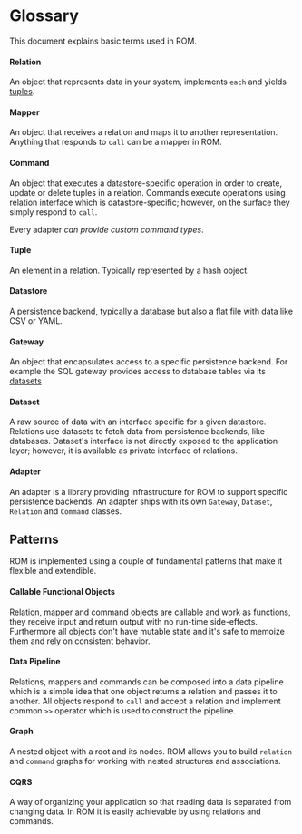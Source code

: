 # Glossary

This document explains basic terms used in ROM.

#### Relation

An object that represents data in your system, implements `each` and yields
[tuples](#tuple).

#### Mapper

An object that receives a relation and maps it to another representation. Anything
that responds to `call` can be a mapper in ROM.

#### Command

An object that executes a datastore-specific operation in order to create, update
or delete tuples in a relation. Commands execute operations using relation
interface which is datastore-specific; however, on the surface they simply respond
to `call`.

Every adapter *can provide custom command types*.

#### Tuple

An element in a relation. Typically represented by a hash object.

#### Datastore

A persistence backend, typically a database but also a flat file with data like
CSV or YAML.

#### Gateway

An object that encapsulates access to a specific persistence backend. For example
the SQL gateway provides access to database tables via its [datasets](#dataset)

#### Dataset

A raw source of data with an interface specific for a given datastore. Relations
use datasets to fetch data from persistence backends, like databases. Dataset's
interface is not directly exposed to the application layer; however, it is
available as private interface of relations.

#### Adapter

An adapter is a library providing infrastructure for ROM to support specific
persistence backends. An adapter ships with its own `Gateway`, `Dataset`, `Relation`
and `Command` classes.

## Patterns

ROM is implemented using a couple of fundamental patterns that make it flexible
and extendible.

#### Callable Functional Objects

Relation, mapper and command objects are callable and work as functions, they
receive input and return output with no run-time side-effects. Furthermore all
objects don't have mutable state and it's safe to memoize them and rely on
consistent behavior.

#### Data Pipeline

Relations, mappers and commands can be composed into a data pipeline which is a
simple idea that one object returns a relation and passes it to another. All objects
respond to `call` and accept a relation and implement common `>>` operator which
is used to construct the pipeline.

#### Graph

A nested object with a root and its nodes. ROM allows you to build `relation`
and `command` graphs for working with nested structures and associations.

#### CQRS

A way of organizing your application so that reading data is separated from
changing data. In ROM it is easily achievable by using relations and commands.
